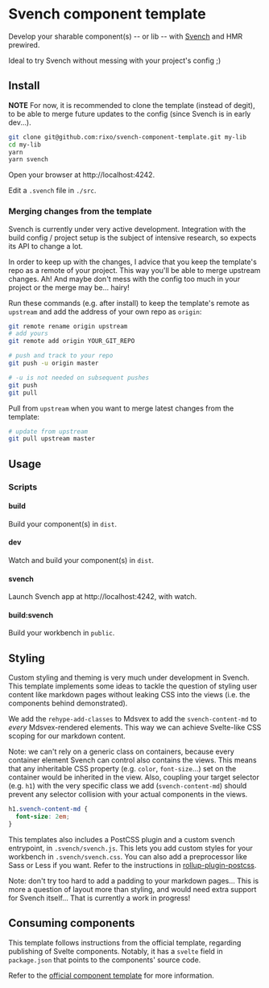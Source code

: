 # Svench component template

Develop your sharable component(s) -- or lib -- with [Svench](https://github.com/rixo/svench) and HMR prewired.

Ideal to try Svench without messing with your project's config ;)

## Install

**NOTE** For now, it is recommended to clone the template (instead of degit), to be able to merge future updates to the config (since Svench is in early dev...).

```bash
git clone git@github.com:rixo/svench-component-template.git my-lib
cd my-lib
yarn
yarn svench
```

Open your browser at http://localhost:4242.

Edit a `.svench` file in `./src`.

### Merging changes from the template

Svench is currently under very active development. Integration with the build config / project setup is the subject of intensive research, so expects its API to change a lot.

In order to keep up with the changes, I advice that you keep the template's repo as a remote of your project. This way you'll be able to merge upstream changes. Ah! And maybe don't mess with the config too much in your project or the merge may be... hairy!

Run these commands (e.g. after install) to keep the template's remote as `upstream` and add the address of your own repo as `origin`:

```bash
git remote rename origin upstream
# add yours
git remote add origin YOUR_GIT_REPO

# push and track to your repo
git push -u origin master

# -u is not needed on subsequent pushes
git push
git pull
```

Pull from `upstream` when you want to merge latest changes from the template:

```bash
# update from upstream
git pull upstream master
```

## Usage

### Scripts

#### build

Build your component(s) in `dist`.

#### dev

Watch and build your component(s) in `dist`.

#### svench

Launch Svench app at http://localhost:4242, with watch.

#### build:svench

Build your workbench in `public`.

## Styling

Custom styling and theming is very much under development in Svench. This template implements some ideas to tackle the question of styling user content like markdown pages without leaking CSS into the views (i.e. the components behind demonstrated).

We add the `rehype-add-classes` to Mdsvex to add the `svench-content-md` to _every_ Mdsvex-rendered elements. This way we can achieve Svelte-like CSS scoping for our markdown content.

Note: we can't rely on a generic class on containers, because every container element Svench can control also contains the views. This means that any inheritable CSS property (e.g. `color`, `font-size`...) set on the container would be inherited in the view. Also, coupling your target selector (e.g. `h1`) with the very specific class we add (`svench-content-md`) should prevent any selector collision with your actual components in the views.

```css
h1.svench-content-md {
  font-size: 2em;
}
```

This templates also includes a PostCSS plugin and a custom svench entrypoint, in `.svench/svench.js`. This lets you add custom styles for your workbench in `.svench/svench.css`. You can also add a preprocessor like Sass or Less if you want. Refer to the instructions in [rollup-plugin-postcss](https://github.com/egoist/rollup-plugin-postcss#with-sassstylusless).

Note: don't try too hard to add a padding to your markdown pages... This is more a question of layout more than styling, and would need extra support for Svench itself... That is currently a work in progress!

## Consuming components

This template follows instructions from the official template, regarding publishing of Svelte components. Notably, it has a `svelte` field in `package.json` that points to the components' source code.

Refer to the [official component template](https://github.com/sveltejs/component-template#consuming-components) for more information.
